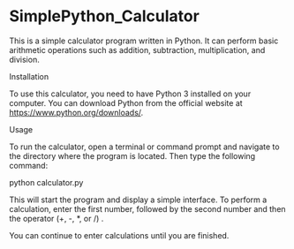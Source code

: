 # SimplePython_Calculator

This is a simple calculator program written in Python. It can perform basic arithmetic operations such as addition, subtraction, multiplication, and division.

Installation

To use this calculator, you need to have Python 3 installed on your computer. You can download Python from the official website at https://www.python.org/downloads/.

Usage

To run the calculator, open a terminal or command prompt and navigate to the directory where the program is located. Then type the following command:


python calculator.py

This will start the program and display a simple interface. To perform a calculation, enter the first number, followed by the second number and then the operator (+, -, *, or /) .


You can continue to enter calculations until you are finished.
